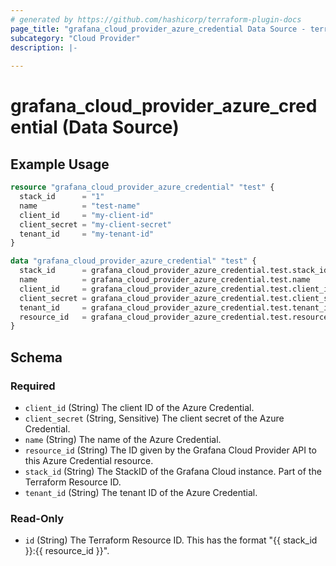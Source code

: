 ```yaml
---
# generated by https://github.com/hashicorp/terraform-plugin-docs
page_title: "grafana_cloud_provider_azure_credential Data Source - terraform-provider-grafana"
subcategory: "Cloud Provider"
description: |-
  
---
```


# grafana_cloud_provider_azure_credential (Data Source)



## Example Usage

```terraform
resource "grafana_cloud_provider_azure_credential" "test" {
  stack_id      = "1"
  name          = "test-name"
  client_id     = "my-client-id"
  client_secret = "my-client-secret"
  tenant_id     = "my-tenant-id"
}

data "grafana_cloud_provider_azure_credential" "test" {
  stack_id      = grafana_cloud_provider_azure_credential.test.stack_id
  name          = grafana_cloud_provider_azure_credential.test.name
  client_id     = grafana_cloud_provider_azure_credential.test.client_id
  client_secret = grafana_cloud_provider_azure_credential.test.client_secret
  tenant_id     = grafana_cloud_provider_azure_credential.test.tenant_id
  resource_id   = grafana_cloud_provider_azure_credential.test.resource_id
}
```

<!-- schema generated by tfplugindocs -->
## Schema

### Required

- `client_id` (String) The client ID of the Azure Credential.
- `client_secret` (String, Sensitive) The client secret of the Azure Credential.
- `name` (String) The name of the Azure Credential.
- `resource_id` (String) The ID given by the Grafana Cloud Provider API to this Azure Credential resource.
- `stack_id` (String) The StackID of the Grafana Cloud instance. Part of the Terraform Resource ID.
- `tenant_id` (String) The tenant ID of the Azure Credential.

### Read-Only

- `id` (String) The Terraform Resource ID. This has the format "{{ stack_id }}:{{ resource_id }}".
